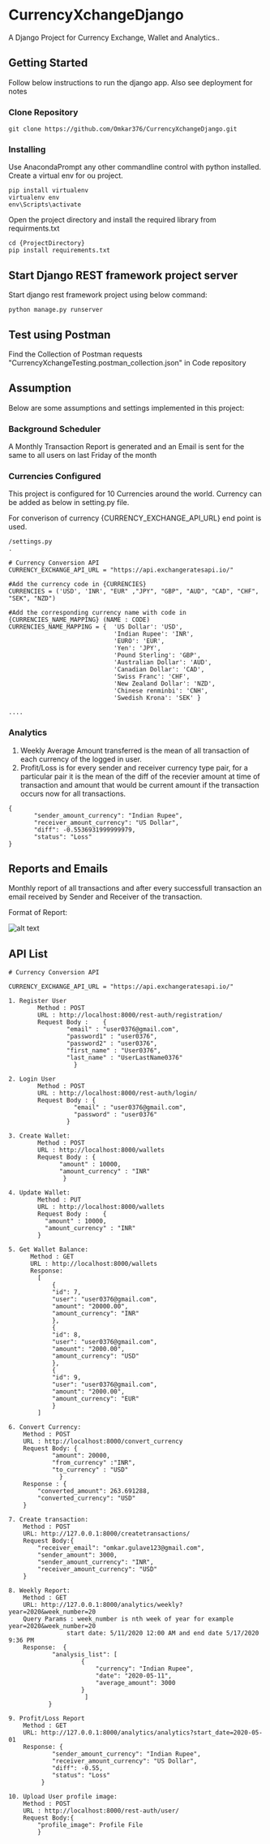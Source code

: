 # CurrencyXchangeDjango
A Django Project for Currency Exchange, Wallet and Analytics..

## Getting Started
Follow below instructions to run the django app. Also see deployment for notes
### Clone Repository
```
git clone https://github.com/Omkar376/CurrencyXchangeDjango.git
```
### Installing

Use AnacondaPrompt any other commandline control with python installed. Create a virtual env for ou project.

```
pip install virtualenv
virtualenv env
env\Scripts\activate
```

Open the project directory and install the required library from requirments.txt

```
cd {ProjectDirectory}
pip install requirements.txt
```

## Start Django REST framework project server

Start django rest framework project using below command:
```
python manage.py runserver
```

## Test using Postman

Find the Collection of Postman requests "CurrencyXchangeTesting.postman_collection.json" in Code repository 

## Assumption

Below are some assumptions and settings implemented in this project:

### Background Scheduler

A Monthly Transaction Report is generated and an Email is sent for the same to all users on last Friday of the month

### Currencies Configured

This project is configured for 10 Currencies around the world. Currency can be added as below in setting.py file.


For converison of currency {CURRENCY_EXCHANGE_API_URL} end point is used.

```
/settings.py
.

# Currency Conversion API
CURRENCY_EXCHANGE_API_URL = "https://api.exchangeratesapi.io/"

#Add the currency code in {CURRENCIES}
CURRENCIES = ('USD', 'INR', "EUR" ,"JPY", "GBP", "AUD", "CAD", "CHF", "SEK", "NZD")

#Add the corresponding currency name with code in {CURRENCIES_NAME_MAPPING} (NAME : CODE)
CURRENCIES_NAME_MAPPING = {  'US Dollar': 'USD',
                             'Indian Rupee': 'INR',
                             'EURO': 'EUR',
                             'Yen': 'JPY',
                             'Pound Sterling': 'GBP',
                             'Australian Dollar': 'AUD',
                             'Canadian Dollar': 'CAD',
                             'Swiss Franc': 'CHF',
                             'New Zealand Dollar': 'NZD',
                             'Chinese renminbi': 'CNH',
                             'Swedish Krona': 'SEK' }

....
```
### Analytics

1. Weekly Average Amount transferred is the mean of all transaction of each currency of the logged in user.
2. Profit/Loss is for every sender and receiver currency type pair, for a particular pair it is the mean of the diff of the recevier amount at time of transaction and amount that would be current amount if the transaction occurs now for all transactions.
 ```
 {
        "sender_amount_currency": "Indian Rupee",
        "receiver_amount_currency": "US Dollar",
        "diff": -0.5536931999999979,
        "status": "Loss"
 }
```

## Reports and Emails

Monthly report of all transactions and after every successfull transaction an email received by Sender and Receiver of the transaction.

Format of Report:

![alt text](https://github.com/Omkar376/CurrencyXchangeDjango/blob/master/images/SampleReport.JPG)

## API List
```
# Currency Conversion API

CURRENCY_EXCHANGE_API_URL = "https://api.exchangeratesapi.io/"

1. Register User 
	    Method : POST
	    URL : http://localhost:8000/rest-auth/registration/
	    Request Body :    {
				"email" : "user0376@gmail.com",
				"password1" : "user0376",
				"password2" : "user0376",
				"first_name" : "User0376",
				"last_name" : "UserLastName0376"
			      }

2. Login User
	    Method : POST
	    URL : http://localhost:8000/rest-auth/login/
	    Request Body : {
			      "email" : "user0376@gmail.com",
			      "password" : "user0376"
			    }
    
3. Create Wallet:
	    Method : POST
	    URL : http://localhost:8000/wallets
	    Request Body : {
			  "amount" : 10000,
			  "amount_currency" : "INR"
			   }
        
4. Update Wallet:
	    Method : PUT
	    URL : http://localhost:8000/wallets
	    Request Body :    {
		  "amount" : 10000,
		  "amount_currency" : "INR"
		}
	
5. Get Wallet Balance:
	  Method : GET
	  URL : http://localhost:8000/wallets
	  Response:
		[
		    {
			"id": 7,
			"user": "user0376@gmail.com",
			"amount": "20000.00",
			"amount_currency": "INR"
		    },
		    {
			"id": 8,
			"user": "user0376@gmail.com",
			"amount": "2000.00",
			"amount_currency": "USD"
		    },
		    {
			"id": 9,
			"user": "user0376@gmail.com",
			"amount": "2000.00",
			"amount_currency": "EUR"
		    }
		]

6. Convert Currency:
	Method : POST
	URL : http://localhost:8000/convert_currency
	Request Body: {
			"amount": 20000,
			"from_currency" :"INR",
			"to_currency" : "USD"
		      }
	Response : {
	    "converted_amount": 263.691288,
	    "converted_currency": "USD"
	}

7. Create transaction:
	Method : POST
	URL: http://127.0.0.1:8000/createtransactions/
	Request Body:{		
		"receiver_email": "omkar.gulave123@gmail.com",
		"sender_amount": 3000,
		"sender_amount_currency": "INR",
		"receiver_amount_currency": "USD"
	}

8. Weekly Report:
	Method : GET
	URL: http://127.0.0.1:8000/analytics/weekly?year=2020&week_number=20
	Query Params : week_number is nth week of year for example year=2020&week_number=20 
				start date: 5/11/2020 12:00 AM and end date 5/17/2020 9:36 PM
	Response:  {
		    "analysis_list": [
					{
					    "currency": "Indian Rupee",
					    "date": "2020-05-11",
					    "average_amount": 3000
					}
				     ]
		   }

9. Profit/Loss Report 
	Method : GET
	URL: http://127.0.0.1:8000/analytics/analytics?start_date=2020-05-01
	Response: {
			"sender_amount_currency": "Indian Rupee",
			"receiver_amount_currency": "US Dollar",
			"diff": -0.55,
			"status": "Loss"
		 }
		
10. Upload User profile image:
	Method : POST
	URL : http://localhost:8000/rest-auth/user/
	Request Body:{		
		"profile_image": Profile File
		}
